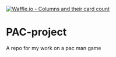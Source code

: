 [![Waffle.io - Columns and their card count](https://badge.waffle.io/Adam-Gibbs/PAC-project.svg?columns=all)](https://waffle.io/Adam-Gibbs/PAC-project) 

# PAC-project
A repo for my work on a pac man game
